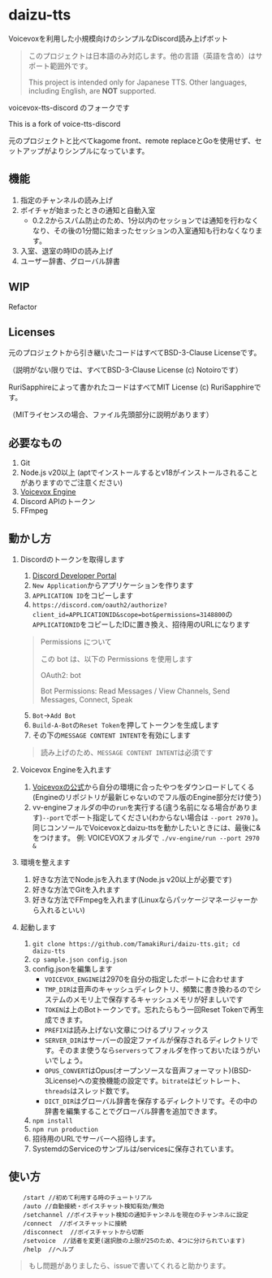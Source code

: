 # daizu-tts

Voicevoxを利用した小規模向けのシンプルなDiscord読み上げボット

> このプロジェクトは日本語のみ対応します。他の言語（英語を含め）はサポート範囲外です。
>
> This project is intended only for Japanese TTS. Other languages, including English, are **NOT** supported.

voicevox-tts-discord のフォークです

This is a fork of voice-tts-discord

元のプロジェクトと比べてkagome front、remote replaceとGoを使用せず、セットアップがよりシンプルになっています。

## 機能

1. 指定のチャンネルの読み上げ
2. ボイチャが始まったときの通知と自動入室
    - 0.2.2からスパム防止のため、1分以内のセッションでは通知を行わなくなり、その後の1分間に始まったセッションの入室通知も行わなくなります。
3. 入室、退室の時IDの読み上げ
4. ユーザー辞書、グローバル辞書

## WIP

Refactor

## Licenses

元のプロジェクトから引き継いたコードはすべてBSD-3-Clause Licenseです。

（説明がない限りでは、すべてBSD-3-Clause License (c) Notoiroです）

RuriSapphireによって書かれたコードはすべてMIT License (c) RuriSapphireです。

（MITライセンスの場合、ファイル先頭部分に説明があります）

## 必要なもの

1. Git
2. Node.js  v20以上 (aptでインストールするとv18がインストールされることがありますのでご注意ください)
3. [Voicevox Engine](https://github.com/VOICEVOX/voicevox_engine/)
4. Discord APIのトークン
5. FFmpeg

<!--

1. メモリ上に乗ったキャッシュ用ディレクトリがあると良い
    - Linuxなら/tmpで良い気がする

-->

## 動かし方

1. Discordのトークンを取得します
    1. [Discord Developer Portal](https://discord.com/developers/applications )
    2. `New Application`からアプリケーションを作ります
    3. `APPLICATION ID`をコピーします
    4. `https://discord.com/oauth2/authorize?client_id=APPLICATIONID&scope=bot&permissions=3148800`の`APPLICATIONID`をコピーしたIDに置き換え、招待用のURLになります

    > Permissions について
    >
    > この bot は、以下の Permissions を使用します
    >
    > OAuth2: bot
    >
    > Bot Permissions: Read Messages / View Channels, Send Messages, Connect, Speak

    5. `Bot`→`Add Bot`
    6. `Build-A-Bot`の`Reset Token`を押してトークンを生成します
    7. その下の`MESSAGE CONTENT INTENT`を有効にします
    > 読み上げのため、`MESSAGE CONTENT INTENT`は必須です
2. Voicevox Engineを入れます
    1. [Voicevoxの公式](https://voicevox.hiroshiba.jp/ )から自分の環境に合ったやつをダウンロードしてくる(Engineのリポジトリが最新じゃないのでフル版のEngine部分だけ使う)
    2. vv-engineフォルダの中の`run`を実行する(違う名前になる場合があります)`--port`でポート指定してください(わからない場合は `--port 2970` )。同じコンソールでVoicevoxとdaizu-ttsを動かしたいときには、最後に&をつけます。
    例: VOICEVOXフォルダで `./vv-engine/run --port 2970 &`
3. 環境を整えます
    1. 好きな方法でNode.jsを入れます(Node.js v20以上が必要です) 
    2. 好きな方法でGitを入れます
    3. 好きな方法でFFmpegを入れます(Linuxならパッケージマネージャーから入れるといい)
4. 起動します
    1. `git clone https://github.com/TamakiRuri/daizu-tts.git; cd daizu-tts`
    2. `cp sample.json config.json`
    3. config.jsonを編集します
        - `VOICEVOX_ENGINE`は2970を自分の指定したポートに合わせます
        - `TMP_DIR`は音声のキャッシュディレクトリ、頻繁に書き換わるのでシステムのメモリ上で保存するキャッシュメモリが好ましいです
        - `TOKEN`は上のBotトークンです。忘れたらもう一回Reset Tokenで再生成できます。
        - `PREFIX`は読み上げない文章につけるプリフィックス
        - `SERVER_DIR`はサーバーの設定ファイルが保存されるディレクトリです。そのまま使うなら`servers`ってフォルダを作っておいたほうがいいでしょう。
        - `OPUS_CONVERT`はOpus(オープンソースな音声フォーマット)(BSD-3License)への変換機能の設定です。`bitrate`はビットレート、`threads`はスレッド数です。
        - `DICT_DIR`はグローバル辞書を保存するディレクトリです。その中の辞書を編集することでグローバル辞書を追加できます。
    4. `npm install`
    5. `npm run production`
    6. 招待用のURLでサーバーへ招待します。
    7. SystemdのServiceのサンプルは/servicesに保存されています。

## 使い方

```
    /start //初めて利用する時のチュートリアル
    /auto //自動接続・ボイスチャット検知有効/無効
    /setchannel //ボイスチャット検知の通知チャンネルを現在のチャンネルに設定
    /connect  //ボイスチャットに接続
    /disconnect  //ボイスチャットから切断
    /setvoice  //話者を変更(選択肢の上限が25のため、4つに分けられています)
    /help  //ヘルプ

```

> もし問題がありましたら、issueで書いてくれると助かります。
